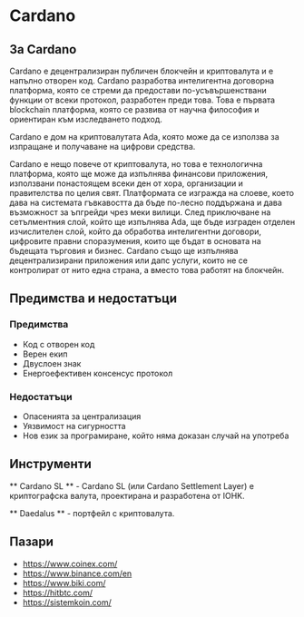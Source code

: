 # Cardano

## За Cardano

Cardano е децентрализиран публичен блокчейн и криптовалута и е напълно отворен код. Cardano разработва интелигентна договорна платформа, която се стреми да предостави по-усъвършенствани функции от всеки протокол, разработен преди това. Това е първата blockchain платформа, която се развива от научна философия и ориентиран към изследването подход.

Cardano е дом на криптовалутата Ada, която може да се използва за изпращане и получаване на цифрови средства.

Cardano е нещо повече от криптовалута, но това е технологична платформа, която ще може да изпълнява финансови приложения, използвани понастоящем всеки ден от хора, организации и правителства по целия свят. Платформата се изгражда на слоеве, което дава на системата гъвкавостта да бъде по-лесно поддържана и дава възможност за ъпгрейди чрез меки вилици. След приключване на сетълментния слой, който ще изпълнява Ada, ще бъде изграден отделен изчислителен слой, който да обработва интелигентни договори, цифровите правни споразумения, които ще бъдат в основата на бъдещата търговия и бизнес. Cardano също ще изпълнява децентрализирани приложения или дапс услуги, които не се контролират от нито една страна, а вместо това работят на блокчейн.

## Предимства и недостатъци

### Предимства

- Код с отворен код
- Верен екип
- Двуслоен знак
- Енергоефективен консенсус протокол

### Недостатъци

- Опасенията за централизация
- Уязвимост на сигурността
- Нов език за програмиране, който няма доказан случай на употреба

## Инструменти

** Cardano SL ** - Cardano SL (или Cardano Settlement Layer) е криптографска валута, проектирана и разработена от IOHK.

** Daedalus ** - портфейл с криптовалута.

## Пазари

- https://www.coinex.com/
- https://www.binance.com/en
- https://www.biki.com/
- https://hitbtc.com/
- https://sistemkoin.com/
